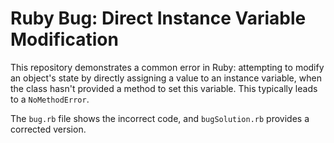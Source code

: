 # Ruby Bug: Direct Instance Variable Modification

This repository demonstrates a common error in Ruby: attempting to modify an object's state by directly assigning a value to an instance variable, when the class hasn't provided a method to set this variable.  This typically leads to a `NoMethodError`.

The `bug.rb` file shows the incorrect code, and `bugSolution.rb` provides a corrected version.